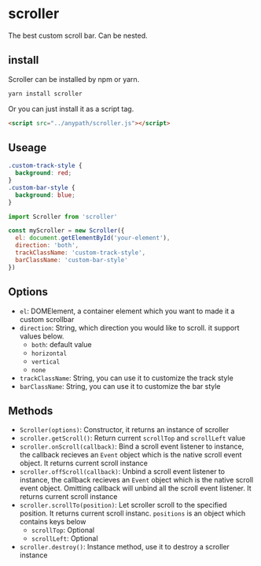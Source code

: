 # scroller
The best custom scroll bar. Can be nested.

## install
Scroller can be installed by npm or yarn.

```bash
yarn install scroller
```

Or you can just install it as a script tag.

```html
<script src="../anypath/scroller.js"></script>
```

## Useage

```css
.custom-track-style {
  background: red;
}
.custom-bar-style {
  background: blue;
}
```

```js
import Scroller from 'scroller'

const myScroller = new Scroller({
  el: document.getElementById('your-element'),
  direction: 'both',
  trackClassName: 'custom-track-style',
  barClassName: 'custom-bar-style'
})
```

## Options

* `el`: DOMElement, a container element which you want to made it a custom scrollbar
* `direction`: String, which direction you would like to scroll. it support values below.
  * `both`: default value
  * `horizontal`
  * `vertical`
  * `none`
* `trackClassName`: String, you can use it to customize the track style
* `barClassName`: String, you can use it to customize the bar style

## Methods

* `Scroller(options)`: Constructor, it returns an instance of scroller
* `scroller.getScroll()`: Return current `scrollTop` and `scrollLeft` value
* `scroller.onScroll(callback)`: Bind a scroll event listener to instance, the callback recieves an `Event` object which is the native scroll event object. It returns current scroll instance
* `scroller.offScroll(callback)`: Unbind a scroll event listener to instance, the callback recieves an `Event` object which is the native scroll event object. Omitting callback will unbind all the scroll event listener. It returns current scroll instance
* `scroller.scrollTo(position)`: Let scroller scroll to the specified position. It returns current scroll instanc. `positions` is an object which contains keys below
  * `scrollTop`: Optional
  * `scrollLeft`: Optional
* `scroller.destroy()`: Instance method, use it to destroy a scroller instance